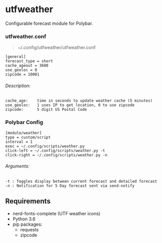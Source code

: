 utfweather
=======

Configurable forecast module for Polybar.

### utfweather.conf
> ~/.config/utfweather/utfweather.conf
```
[general]
forecast_type = short
cache_ageout = 3600
use_geoloc = 0 
zipcode = 10001
```
###### Description:
``` 
cache_age:    time in seconds to update weather cache (5 minutes)
use_geoloc:   1 uses IP to get location, 0 to use zipcode
zipcode:      5 digit US Postal Code
```

### Polybar Config
```
[module/weather]
type = custom/script
interval = 1
exec = ~/.config/scripts/weather.py
click-left = ~/.config/scripts/weather.py -t
click-right = ~/.config/scripts/weather.py -n
```
###### Arguments:
```
-t : Toggles display between current forecast and detailed forecast
-n : Notification for 5 Day forecast sent via send-notify
```

## Requirements
* nerd-fonts-complete (UTF weather icons)
* Python 3.6 
* pip packages:
  * requests
  * zipcode
